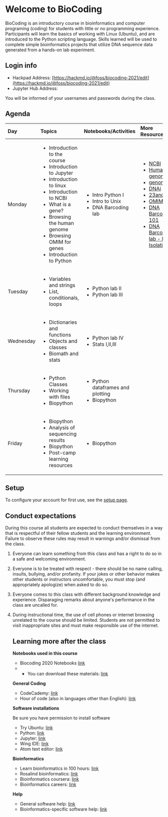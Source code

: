 
# Welcome to BioCoding

BioCoding is an introductory course in bioinformatics and computer programing
(coding) for students with little or no programming experience. Participants will
learn the basics of working with Linux (Ubuntu), and are introduced to the Python
scripting language. Skills learned will be used to complete simple bioinformatics
projects that utilize DNA sequence data generated from a hands-on lab experiment.

## Login info

- Hackpad Address: [https://hackmd.io/@foss/biocoding-2021/edit](https://hackmd.io/@foss/biocoding-2021/edit)
- Jupyter Hub Address:

You will be informed of your usernames and passwords during the class.

## Agenda

<table data-source-line="1">
<thead>
<tr>
<th style="text-align:left">Day</th>
<th style="text-align:left">Topics</th>
<th style="text-align:left">Notebooks/Activities</th>
<th style="text-align:left">More Resources</th>
</tr>
</thead>
<tbody>
<tr>
<td style="text-align:left">Monday</td>
<td style="text-align:left"><ul><li>Introduction to the course</li><li>Introduction to Jupyter </li><li>Introduction to linux </li><li>Introduction to NCBI </li><li> What is a gene? </li><li> Browsing the human genome </li><li> Browsing OMIM for genes</li><li>Introduction to Python</li></ul></td>
<td style="text-align:left"><ul><li>Intro Python I </li><li>Intro to Unix </li><li> DNA Barcoding lab</li></ul></td>
<td style="text-align:left"><ul><li><a href="https://www.ncbi.nlm.nih.gov/">NCBI</a></li><li><a href="https://www.ncbi.nlm.nih.gov/projects/genome/guide/human/index.shtml">Human genome</a></li><li><a href="https://www.genome.gov/">genome.gov</a></li><li><a href="http://www.dnai.org/">DNAi</a></li><li><a href="http://23andme.com/">23andMe</a></li><li><a href="https://www.omim.org/">OMIM</a></li><li> <a href="https://www.dnabarcoding101.org/">DNA Barcoding 101</a></li><li><a href="https://www.dnabarcoding101.org/lab/protocol-2.html#standard">DNA Barcoding lab - Rapid Isolation</a></li></ul></td>
</tr>
<tr>
<td style="text-align:left">Tuesday</td>
<td style="text-align:left"><ul><li>Variables and strings</li><li>List, conditionals, loops</li></ul></td>
<td style="text-align:left"><ul><li>Python lab II </li><li>Python lab III</li></ul></td>
<td style="text-align:left"></td>
</tr>
<tr>
<td style="text-align:left">Wednesday</td>
<td style="text-align:left"><ul><li>Dictionaries and functions</li><li>Objects and classes </li><li>Biomath and stats</li></ul></td>
<td style="text-align:left"><ul><li>Python lab IV</li><li>Stats I,II,III</li></ul></td>
<td style="text-align:left"></td>
</tr>
<tr>
<td style="text-align:left">Thursday</td>
<td style="text-align:left"><ul><li>Python Classes</li><li>Working with files</li><li>Biopython</li></ul></td>
<td style="text-align:left"><ul><li>Python dataframes and plotting</li><li>Biopython</li></ul></td>
<td style="text-align:left"></td>
</tr>
<tr>
<td style="text-align:left">Friday</td>
<td style="text-align:left"><ul><li>Biopython</li><li>Analysis of sequencing results</li><li>Biopython </li><li> Post-camp learning resources</li></ul></td>
<td style="text-align:left"><ul><li>Biopython</li></ul></td>
<td style="text-align:left"></td>
</tr>
</tbody>
</table>

## Setup

To configure your account for first use, see the [setup page](./setup.md).

## Conduct expectations

During this course all students are expected to conduct themselves in a way
that is respectful of their fellow students and the learning environment.
Failure to observe these rules may result in warnings and/or dismissal from
the class.

1. Everyone can learn something from this class and has a right to do so in
   a safe and welcoming environment.

2. Everyone is to be treated with respect - there should be no name calling,
   insults, bullying, and/or profanity. If your jokes or other behavior
   makes other students or instructors uncomfortable, you must stop (and
   appropriately apologize) when asked to do so.

3. Everyone comes to this class with different background knowledge and
   experience. Disparaging remarks about anyone's performance in the class
   are uncalled for.

4. During instructional time, the use of cell phones or internet browsing
   unrelated to the course should be limited. Students are not permitted to
   visit inappropriate sites and must make responsible use of the internet.

   ## Learning more after the class

   **Notebooks used in this course**
   - Biocoding 2020 Notebooks [link](https://github.com/JasonJWilliamsNY/biocoding-2020-notebooks)
   - - You can download these materials: [link](https://github.com/JasonJWilliamsNY/biocoding-2020-notebooks/archive/master.zip)

   **General Coding**

   - CodeCademy: [link](https://www.codecademy.com/)
   - Hour of code (also in languages other than English): [link](https://code.org/learn)

   **Software installations**

   Be sure you have permission to install software

   - Try Ubuntu: [link](https://tutorials.ubuntu.com/tutorial/try-ubuntu-before-you-install#0)
   - Python: [link](https://www.python.org/downloads/)
   - Jupyter: [link](https://jupyter.org/)
   - Wing IDE: [link](https://wingware.com/)
   - Atom text editor: [link](https://atom.io/)

   **Bioinformatics**

   - Learn bioinformatics in 100 hours: [link](https://www.biostarhandbook.com/edu/course/1/)
   - Rosalind bioinformatics: [link](http://rosalind.info/about/)
   - Bioinformatics coursera: [link](https://www.coursera.org/learn/bioinformatics)
   - Bioinformatics careers: [link](https://www.iscb.org/bioinformatics-resources-for-high-schools/careers-in-bioinformatics)

   **Help**

   - General software help: [link](https://stackoverflow.com/)
   - Bioinformatics-specific software help: [link](https://www.biostars.org/)
